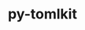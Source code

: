---
title: "py-tomlkit"
layout: cache
categories: [package, v0.18.0]
meta: {"versions": ["0.7.2"], "compilers": ["gcc@=7.5.0"], "oss": ["ubuntu18.04"], "platforms": ["linux"], "targets": ["x86_64"], "stacks": ["data-vis-sdk", "e4s", "root"], "num_specs": 2, "num_specs_by_stack": {"data-vis-sdk": 1, "root": 2, "e4s": 1}}
spec_details: [{"hash": "d6jiyhswbqcffim3cxfnkbfgjtvs64em", "compiler": "gcc@=7.5.0", "versions": ["0.7.2"], "os": "ubuntu18.04", "platform": "linux", "target": "x86_64", "variants": [], "stacks": ["data-vis-sdk", "root"], "size": "-", "tarball": "https://binaries.spack.io/releases/v0.18.0/build_cache/linux-ubuntu18.04-x86_64/gcc-7.5.0/py-tomlkit-0.7.2/linux-ubuntu18.04-x86_64-gcc-7.5.0-py-tomlkit-0.7.2-d6jiyhswbqcffim3cxfnkbfgjtvs64em.spack"}, {"hash": "tdtuuizn5kvi2qyvijisckkt76njs623", "compiler": "gcc@=7.5.0", "versions": ["0.7.2"], "os": "ubuntu18.04", "platform": "linux", "target": "x86_64", "variants": [], "stacks": ["root", "e4s"], "size": "-", "tarball": "https://binaries.spack.io/releases/v0.18.0/build_cache/linux-ubuntu18.04-x86_64/gcc-7.5.0/py-tomlkit-0.7.2/linux-ubuntu18.04-x86_64-gcc-7.5.0-py-tomlkit-0.7.2-tdtuuizn5kvi2qyvijisckkt76njs623.spack"}]
---